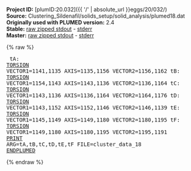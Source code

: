 **Project ID:** [plumID:20.032]({{ '/' | absolute_url }}eggs/20/032/)  
**Source:** Clustering_Sildenafil/solids_setup/solid_analysis/plumed18.dat  
**Originally used with PLUMED version:** 2.4  
**Stable:** [raw zipped stdout](plumed18.dat.plumed.stdout.txt.zip) - [stderr](plumed18.dat.plumed.stderr)  
**Master:** [raw zipped stdout](plumed18.dat.plumed_master.stdout.txt.zip) - [stderr](plumed18.dat.plumed_master.stderr)  

{% raw %}<pre>
tA: <a href="https://plumed.github.io/doc-master/user-doc/html/_t_o_r_s_i_o_n.html">TORSION</a> VECTOR1=1141,1135 AXIS=1135,1156 VECTOR2=1156,1162
tB: <a href="https://plumed.github.io/doc-master/user-doc/html/_t_o_r_s_i_o_n.html">TORSION</a> VECTOR1=1154,1143 AXIS=1143,1136 VECTOR2=1136,1164
tC: <a href="https://plumed.github.io/doc-master/user-doc/html/_t_o_r_s_i_o_n.html">TORSION</a> VECTOR1=1143,1136 AXIS=1136,1164 VECTOR2=1164,1176
tD: <a href="https://plumed.github.io/doc-master/user-doc/html/_t_o_r_s_i_o_n.html">TORSION</a> VECTOR1=1143,1152 AXIS=1152,1146 VECTOR2=1146,1139
tE: <a href="https://plumed.github.io/doc-master/user-doc/html/_t_o_r_s_i_o_n.html">TORSION</a> VECTOR1=1145,1149 AXIS=1149,1180 VECTOR2=1180,1195
tF: <a href="https://plumed.github.io/doc-master/user-doc/html/_t_o_r_s_i_o_n.html">TORSION</a> VECTOR1=1149,1180 AXIS=1180,1195 VECTOR2=1195,1191
<a href="https://plumed.github.io/doc-master/user-doc/html/_p_r_i_n_t.html">PRINT</a> ARG=tA,tB,tC,tD,tE,tF FILE=cluster_data_18
<a href="https://plumed.github.io/doc-master/user-doc/html/_e_n_d_p_l_u_m_e_d.html">ENDPLUMED</a>
</pre>{% endraw %}
